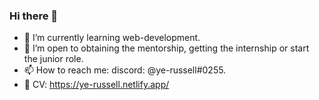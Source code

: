 ### Hi there 👋
- 🌱 I’m currently learning web-development.
- 🤔 I’m open to obtaining the mentorship, getting the internship or start the junior role.
- 📫 How to reach me: discord: @ye-russell#0255.
- 🔧 CV: https://ye-russell.netlify.app/
<!--
**ye-russell/ye-russell** is a ✨ _special_ ✨ repository because its `README.md` (this file) appears on your GitHub profile.
-->
